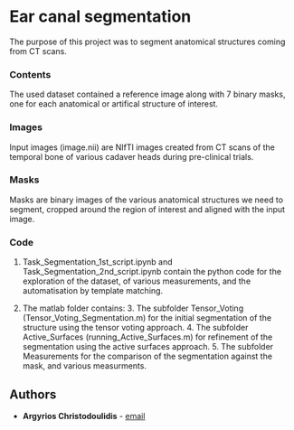 # Ear canal segmentation

The purpose of this project was to segment anatomical structures coming from CT scans.

### Contents

The used dataset contained a reference image along with 7 binary masks, one for each anatomical or artifical structure of interest. 

### Images

Input images (image.nii) are NIfTI images created from CT scans of the temporal bone of various cadaver heads during pre-clinical trials.

### Masks

Masks are binary images of the various anatomical structures we need to segment, cropped around the region of interest and aligned with the input image.

### Code

1. Task_Segmentation_1st_script.ipynb and Task_Segmentation_2nd_script.ipynb contain the python code for the exploration of the dataset, of various measurements, and the automatisation by template matching.

2. The matlab folder contains:
    3. The subfolder Tensor_Voting (Tensor_Voting_Segmentation.m) for the initial segmentation of the structure using the tensor voting approach.
    4. The subfolder Active_Surfaces (running_Active_Surfaces.m) for refinement of the segmentation using the active surfaces approach. 
    5. The subfolder Measurements for the comparison of the segmentation against the mask, and various measurments.

## Authors

* **Argyrios Christodoulidis** - [email](mailto:argyrios.christodoulidis@gmail.com)
